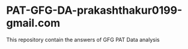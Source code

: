 # PAT-GFG-DA-prakashthakur0199-gmail.com
This repository contain the answers of GFG PAT Data analysis 
